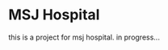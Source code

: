 # MSJ Hospital
this is a project for msj hospital. in progress...


<!-- before rm migrations . sh run -->
